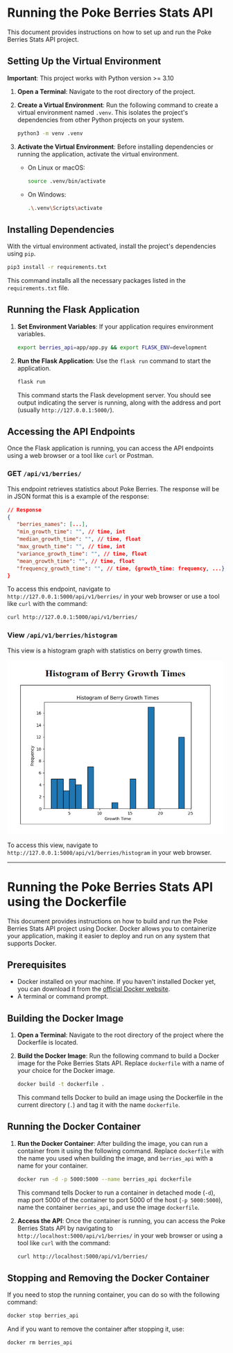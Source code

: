 # Running the Poke Berries Stats API

This document provides instructions on how to set up and run the Poke Berries Stats API project.

## Setting Up the Virtual Environment

**Important**: This project works with Python version >= 3.10

1. **Open a Terminal**: Navigate to the root directory of the project.

2. **Create a Virtual Environment**: Run the following command to create a virtual environment named `.venv`. This isolates the project's dependencies from other Python projects on your system.

   ```bash
   python3 -m venv .venv
   ```

3. **Activate the Virtual Environment**: Before installing dependencies or running the application, activate the virtual environment.

   - On Linux or macOS:

     ```bash
     source .venv/bin/activate
     ```

   - On Windows:

     ```bash
     .\.venv\Scripts\activate
     ```

## Installing Dependencies

With the virtual environment activated, install the project's dependencies using `pip`.

```bash
pip3 install -r requirements.txt
```

This command installs all the necessary packages listed in the `requirements.txt` file.

## Running the Flask Application

1. **Set Environment Variables**: If your application requires environment variables.

   ```bash
   export berries_api=app/app.py && export FLASK_ENV=development
   ```

2. **Run the Flask Application**: Use the `flask run` command to start the application.

   ```bash
   flask run
   ```

   This command starts the Flask development server. You should see output indicating the server is running, along with the address and port (usually `http://127.0.0.1:5000/`).

## Accessing the API Endpoints

Once the Flask application is running, you can access the API endpoints using a web browser or a tool like `curl` or Postman.

### GET `/api/v1/berries/`

This endpoint retrieves statistics about Poke Berries. The response will be in JSON format this is a example of the response:

```json
// Response
{
   "berries_names": [...],
   "min_growth_time": "", // time, int
   "median_growth_time": "", // time, float
   "max_growth_time": "", // time, int
   "variance_growth_time": "", // time, float
   "mean_growth_time": "", // time, float
   "frequency_growth_time": "", // time, {growth_time: frequency, ...}
}
```

To access this endpoint, navigate to `http://127.0.0.1:5000/api/v1/berries/` in your web browser or use a tool like `curl` with the command:

```bash
curl http://127.0.0.1:5000/api/v1/berries/
```

### View `/api/v1/berries/histogram`

This view is a histogram graph with statistics on berry growth times.

<img src="doc_imgs/histogram_view.png" alt="Example Image" width="500" height="400">

To access this view, navigate to `http://127.0.0.1:5000/api/v1/berries/histogram` in your web browser.


---

# Running the Poke Berries Stats API using the Dockerfile

This document provides instructions on how to build and run the Poke Berries Stats API project using Docker. Docker allows you to containerize your application, making it easier to deploy and run on any system that supports Docker.

## Prerequisites

- Docker installed on your machine. If you haven't installed Docker yet, you can download it from the [official Docker website](https://www.docker.com/products/docker-desktop).
- A terminal or command prompt.


## Building the Docker Image

1. **Open a Terminal**: Navigate to the root directory of the project where the Dockerfile is located.

2. **Build the Docker Image**: Run the following command to build a Docker image for the Poke Berries Stats API. Replace `dockerfile` with a name of your choice for the Docker image.

   ```bash
   docker build -t dockerfile .
   ```

   This command tells Docker to build an image using the Dockerfile in the current directory (`.`) and tag it with the name `dockerfile`.

## Running the Docker Container

1. **Run the Docker Container**: After building the image, you can run a container from it using the following command. Replace `dockerfile` with the name you used when building the image, and `berries_api` with a name for your container.

   ```bash
   docker run -d -p 5000:5000 --name berries_api dockerfile
   ```

   This command tells Docker to run a container in detached mode (`-d`), map port 5000 of the container to port 5000 of the host (`-p 5000:5000`), name the container `berries_api`, and use the image `dockerfile`.

2. **Access the API**: Once the container is running, you can access the Poke Berries Stats API by navigating to `http://localhost:5000/api/v1/berries/` in your web browser or using a tool like `curl` with the command:

   ```bash
   curl http://localhost:5000/api/v1/berries/
   ```

## Stopping and Removing the Docker Container

If you need to stop the running container, you can do so with the following command:

```bash
docker stop berries_api
```

And if you want to remove the container after stopping it, use:

```bash
docker rm berries_api
```

<!-- TODO: Add pytests -->
<!-- ## Testing with Pytest

To run tests with pytest, ensure you have pytest installed in your virtual environment:

```bash
pip install pytest
```

Then, run the tests with the following command:

```bash
pytest
```

This command will discover and run all tests in the project. -->
